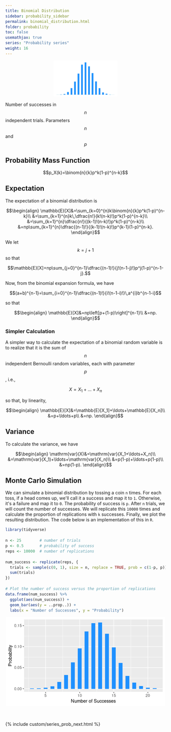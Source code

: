 ```yaml
---
title: Binomial Distribution
sidebar: probability_sidebar
permalink: binomial_distribution.html
folder: probability
toc: false
usemathjax: true
series: "Probability series"
weight: 16
---
```



<p align="center">
  <img src="images/prob/binomial.png" style="width:200px;height:auto;"/>
</p>

Number of successes in $$n$$ independent trials.
Parameters $$n$$ and $$p$$

## Probability Mass Function

$$p_X(k)=\binom{n}{k}p^k(1-p)^{n-k}$$

## Expectation

The expectation of a binomial distribution is

$$\begin{align}
\mathbb{E}[X]&=\sum_{k=0}^{n}k\binom{n}{k}p^k(1-p)^{n-k}\\
&=\sum_{k=1}^{n}k\,\dfrac{n!}{k!(n-k)!}p^k(1-p)^{n-k}\\
&=\sum_{k=1}^{n}\dfrac{n!}{(k-1)!(n-k)!}p^k(1-p)^{n-k}\\
&=np\sum_{k=1}^{n}\dfrac{(n-1)!}{(k-1)!(n-k)!}p^{k-1}(1-p)^{n-k}.
\end{align}$$

We let $$k=j+1$$ so that

$$\mathbb{E}[X]=np\sum_{j=0}^{n-1}\dfrac{(n-1)!}{j!(n-1-j)!}p^j(1-p)^{n-1-j}.$$

Now, from the binomial expansion formula, we have

$$(a+b)^{n-1}=\sum_{i=0}^{n-1}\dfrac{(n-1)!}{i!(n-1-i)!}\,a^{i}b^{n-1-i}$$

so that

$$\begin{align}
\mathbb{E}[X]&=np\left[p+(1-p)\right]^{n-1}\\
&=np.
\end{align}$$

### Simpler Calculation

A simpler way to calculate the expectation of a binomial random variable is to realize that it is the sum of $$n$$ independent Bernoulli random variables, each with parameter $$p$$, i.e.,

$$X=X_1+\ldots+X_n$$

so that, by linearity,

$$\begin{align}
\mathbb{E}[X]&=\mathbb{E}[X_1]+\ldots+\mathbb{E}[X_n]\\
&=p+\ldots+p\\
&=np.
\end{align}$$

## Variance

To calculate the variance, we have

$$\begin{align}
\mathrm{var}(X)&=\mathrm{var}(X_1+\ldots+X_n)\\
&=\mathrm{var}(X_1)+\ldots+\mathrm{var}(X_n)\\
&=p(1-p)+\ldots+p(1-p)\\
&=np(1-p).
\end{align}$$

## Monte Carlo Simulation

We can simulate a binomial distribution by tossing a coin ```n``` times. For each toss, if a head comes up, we'll call it a success and map it to ```1```. Otherwise, it's a failure and map it to ```0```. The probability of success is ```p```. After ```n``` trials, we will count the number of successes. We will replicate this ```10000``` times and calculate the proportion of replications with ```k``` successes. Finally, we plot the resulting distribution. The code below is an implementation of this in ```R```.

```r
library(tidyverse)

n <- 25        # number of trials
p <- 0.5       # probability of success
reps <- 10000  # number of replications

num_success <- replicate(reps, {
  trials <- sample(c(0, 1), size = n, replace = TRUE, prob = c(1-p, p))
  sum(trials)
})

# Plot the number of success versus the proportion of replications
data.frame(num_success) %>%
  ggplot(aes(num_success)) +
  geom_bar(aes(y = ..prop..)) +
  labs(x = "Number of Successes", y = "Probability")
```

<p align="center">
  <img src="images/prob/binomial_plot.png" style="width:500px;height:auto;"/>
</p>

<br>

{% include custom/series_prob_next.html %}
